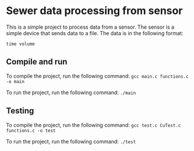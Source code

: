 # Sewer data processing from sensor
This is a simple project to process data from a sensor. The sensor is a simple device that sends data to a file. The data is in the following format:
```
time volume
```
## Compile and run
To compile the project, run the following command:
`gcc main.c functions.c -o main`

To run the project, run the following command:
`./main`

## Testing
To compile the project, run the following command:
`gcc test.c CuTest.c functions.c -o test`

To run the project, run the following command:
`./test`
